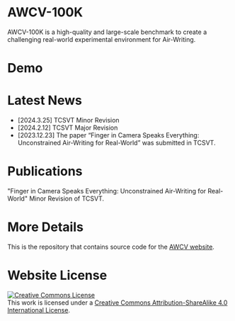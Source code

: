 # AWCV-100K

AWCV-100K is a high-quality and large-scale benchmark to create a challenging real-world experimental environment for Air-Writing. 

# Demo

# Latest News
- [2024.3.25] TCSVT Minor Revision
- [2024.2.12] TCSVT Major Revision
- [2023.12.23] The paper “Finger in Camera Speaks Everything: Unconstrained Air-Writing for Real-World” was submitted in TCSVT.

# Publications
"Finger in Camera Speaks Everything: Unconstrained Air-Writing for Real-World" Minor Revision of TCSVT.

# More Details
This is the repository that contains source code for the [AWCV website](https://wmeiqi.github.io/AWCV).

<!--If you find AWCV-100K useful for your work please cite:
```
@article{awcv
  author    = {},
  title     = {},
  journal   = {},
  year      = {},
}
```-->

# Website License
<a rel="license" href="http://creativecommons.org/licenses/by-sa/4.0/"><img alt="Creative Commons License" style="border-width:0" src="https://i.creativecommons.org/l/by-sa/4.0/88x31.png" /></a><br />This work is licensed under a <a rel="license" href="http://creativecommons.org/licenses/by-sa/4.0/">Creative Commons Attribution-ShareAlike 4.0 International License</a>.

